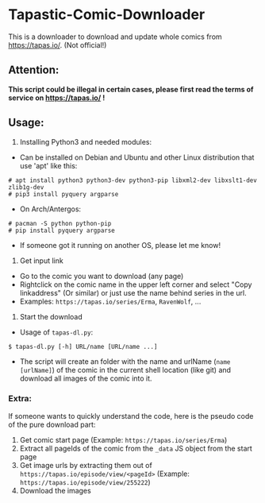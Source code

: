 # Tapastic-Comic-Downloader
This is a downloader to download and update whole comics from https://tapas.io/. (Not official!)

## Attention:
**This script could be illegal in certain cases, please first read the terms of service on https://tapas.io/ !**

## Usage:
1. Installing Python3 and needed modules:
 * Can be installed on Debian and Ubuntu and other Linux distribution that use 'apt' like this:
 ```
 # apt install python3 python3-dev python3-pip libxml2-dev libxslt1-dev zlib1g-dev
 # pip3 install pyquery argparse
 ```
 * On Arch/Antergos:
 ```
 # pacman -S python python-pip
 # pip install pyquery argparse
 ```
 + If someone got it running on another OS, please let me know!
1. Get input link
 * Go to the comic you want to download (any page)
 * Rightclick on the comic name in the upper left corner and select "Copy linkaddress" (Or similar) or just use the name behind series in the url.
 * Examples: `https://tapas.io/series/Erma`, `RavenWolf`, ...
1. Start the download
 * Usage of `tapas-dl.py`:
 ```
 $ tapas-dl.py [-h] URL/name [URL/name ...]
 ```
 * The script will create an folder with the name and urlName (`name [urlName]`) of the comic in the current shell location (like git) and download all images of the comic into it.

### Extra:
If someone wants to quickly understand the code, here is the pseudo code of the pure download part:
1. Get comic start page (Example: `https://tapas.io/series/Erma`)
1. Extract all pageIds of the comic from the `_data` JS object from the start page
1. Get image urls by extracting them out of `https://tapas.io/episode/view/<pageId>` (Example: `https://tapas.io/episode/view/255222`)
1. Download the images
